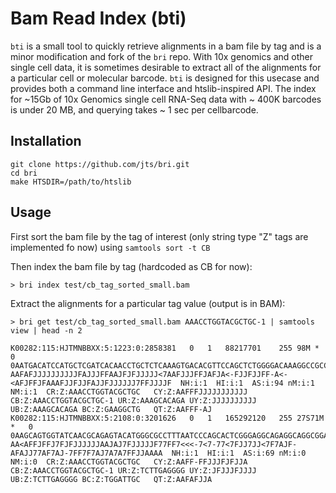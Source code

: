 # Bam Read Index (bti)

`bti` is a small tool to quickly retrieve alignments in a bam file by tag and is a minor modification and fork of the `bri` repo. With 10x genomics and other single cell data, it is sometimes desirable to extract all of the alignments for a particular cell or molecular barcode. `bti` is designed for this usecase and provides both a command line interface and htslib-inspired API. The index for ~15Gb of 10x Genomics single cell RNA-Seq data  with ~ 400K barcodes is under 20 MB, and querying takes ~ 1 sec per cellbarcode.

## Installation

```
git clone https://github.com/jts/bri.git
cd bri
make HTSDIR=/path/to/htslib
```

## Usage

First sort the bam file by the tag of interest (only string type "Z" tags are implemented fo now) using `samtools sort -t CB`

Then index the bam file by tag (hardcoded as CB for now):

```
> bri index test/cb_tag_sorted_small.bam
```

Extract the alignments for a particular tag value (output is in BAM):

```
> bri get test/cb_tag_sorted_small.bam AAACCTGGTACGCTGC-1 | samtools view | head -n 2

K00282:115:HJTMNBBXX:5:1223:0:2858381	0	1	88217701	255	98M	*	0	0AATGACATCCATGCTCGATCACAACCTGCTCTCAAAGTGACACGTTCCAGCTCTGGGGACAAAGGCCGCCATCTCTCTCAATGGCTTCTCACCTCCCA	AAFAFJJJJJJJJJJFAJJJFFAAJFJFJJJJJ<7AAFJJJFFJAFJA<-FJJFJJFF-A<-<AFJFFJFAAAFJJFJJFAJJFJJJJJJ7FFJJJJF	NH:i:1	HI:i:1	AS:i:94	nM:i:1	NM:i:1	CR:Z:AAACCTGGTACGCTGC	CY:Z:AAFFFJJJJJJJJJJJ	CB:Z:AAACCTGGTACGCTGC-1	UR:Z:AAAGCACAGA	UY:Z:JJJJJJJJJJ	UB:Z:AAAGCACAGA	BC:Z:GAAGGCTG	QT:Z:AAFFF-AJ	
K00282:115:HJTMNBBXX:5:2108:0:3201626	0	1	165292120	255	27S71M	*	0	0AAGCAGTGGTATCAACGCAGAGTACATGGGCGCCTTTAATCCCAGCACTCGGGAGGCAGAGGCAGGCGGATTTCTGAGTTAGAGGCCAGCCTGGTCTA	AA<AFFJFFJ7FJFJJJJJJAAJAJ7FJJJJJF77FF7<<<-7<7-77<7FJJ7JJ<7F7AJF-AFAJJ77AF7AJ-7FF7F7AJ7A7A7FFJJAAAA	NH:i:1	HI:i:1	AS:i:69	nM:i:0	NM:i:0	CR:Z:AAACCTGGTACGCTGC	CY:Z:AAFF-FFJJJFJFJJA	CB:Z:AAACCTGGTACGCTGC-1	UR:Z:TCTTGAGGGG	UY:Z:JFJJJFJJJJ	UB:Z:TCTTGAGGGG	BC:Z:TGGATTGC	QT:Z:AAFAFJJA	
```


